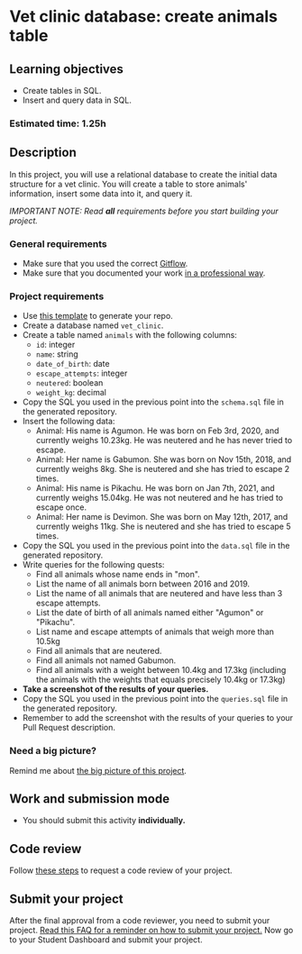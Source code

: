 # Vet clinic database: create animals table

## Learning objectives
- Create tables in SQL.
- Insert and query data in SQL.

### Estimated time: 1.25h

## Description
In this project, you will use a relational database to create the initial data structure for a vet clinic. You will create a table to store animals' information, insert some data into it, and query it.

*IMPORTANT NOTE: Read **all** requirements before you start building your project.*

### General requirements

- Make sure that you used the correct [Gitflow](https://github.com/microverseinc/curriculum-transversal-skills/blob/main/git-github/articles/gitflow.md).
- Make sure that you documented your work [in a professional way](https://github.com/microverseinc/curriculum-transversal-skills/blob/main/documentation/articles/professional_repo_rules.md).

### Project requirements
- Use [this template](https://github.com/microverseinc/curriculum-template-databases) to generate your repo.
- Create a database named `vet_clinic`.
- Create a table named `animals` with the following columns:
  - `id`: integer
  - `name`: string
  - `date_of_birth`: date
  - `escape_attempts`: integer
  - `neutered`: boolean
  - `weight_kg`: decimal
- Copy the SQL you used in the previous point into the `schema.sql` file in the generated repository.
- Insert the following data:
  - Animal: His name is Agumon. He was born on Feb 3rd, 2020, and currently weighs 10.23kg. He was neutered and he has never tried to escape.
  - Animal: Her name is Gabumon. She was born on Nov 15th, 2018, and currently weighs 8kg. She is neutered and she has tried to escape 2 times.
  - Animal: His name is Pikachu. He was born on Jan 7th, 2021, and currently weighs 15.04kg. He was not neutered and he has tried to escape once.
  - Animal: Her name is Devimon. She was born on May 12th, 2017, and currently weighs 11kg. She is neutered and she has tried to escape 5 times.
- Copy the SQL you used in the previous point into the `data.sql` file in the generated repository.
- Write queries for the following quests:
  - Find all animals whose name ends in "mon".
  - List the name of all animals born between 2016 and 2019.
  - List the name of all animals that are neutered and have less than 3 escape attempts.
  - List the date of birth of all animals named either "Agumon" or "Pikachu".
  - List name and escape attempts of animals that weigh more than 10.5kg
  - Find all animals that are neutered.
  - Find all animals not named Gabumon.
  - Find all animals with a weight between 10.4kg and 17.3kg (including the animals with the weights that equals precisely 10.4kg or 17.3kg)
- **Take a screenshot of the results of your queries.**
- Copy the SQL you used in the previous point into the `queries.sql` file in the generated repository.
- Remember to add the screenshot with the results of your queries to your Pull Request description.

### Need a big picture?

Remind me about [the big picture of this project](./sneak_peek.md).


## Work and submission mode

- You should submit this activity **individually.**

## Code review

Follow [these steps](https://github.com/microverseinc/curriculum-transversal-skills/blob/main/code-review/articles/how_to_ask_for_a_code_review.md) to request a code review of your project.

## Submit your project

After the final approval from a code reviewer, you need to submit your project.
[Read this FAQ for a reminder on how to submit your project.](https://microverse.zendesk.com/hc/en-us/articles/360061344234)
Now go to your Student Dashboard and submit your project.

